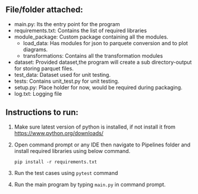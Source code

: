## File/folder attached:
- main.py: Its the entry point for the program
- requirements.txt: Contains the list of required libraries
- module_package: Custom package containing all the modules.
    * load_data: Has modules for json to parquete conversion and to plot diagrams.
    * transformations: Contains all the transformation modules
- dataset: Provided dataset,the program will create a sub directory-output for storing parquet files.
- test_data: Dataset used for unit testing.
- tests: Contains unit_test.py for unit testing.
- setup.py: Place holder for now, would be required during packaging.
- log.txt: Logging file

## Instructions to run:

1. Make sure latest version of python is installed, if not install it from https://www.python.org/downloads/
2. Open command prompt or any IDE then navigate to Pipelines folder and install required libraries using below command.

    `pip install -r requirements.txt`
3. Run the test cases using `pytest` command
4. Run the main program by typing `main.py` in command prompt.


